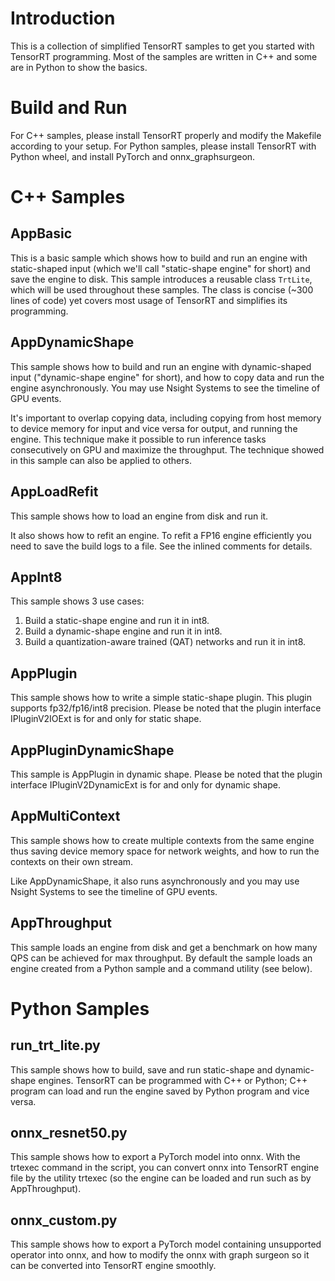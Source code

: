 # Introduction
This is a collection of simplified TensorRT samples to get you started with TensorRT programming.
Most of the samples are written in C++ and some are in Python to show the basics.

# Build and Run
For C++ samples, please install TensorRT properly and modify the Makefile according to your setup.
For Python samples, please install TensorRT with Python wheel, and install PyTorch and onnx_graphsurgeon.

# C++ Samples
## AppBasic
This is a basic sample which shows how to build and run an engine with static-shaped input (which we'll call "static-shape engine" for short) and save the engine to disk.
This sample introduces a reusable class <code>TrtLite</code>, which will be used throughout these samples. The class is concise (~300 lines of code) yet covers most usage of TensorRT and simplifies its programming.
## AppDynamicShape
This sample shows how to build and run an engine with dynamic-shaped input ("dynamic-shape engine" for short), and how to copy data and run the engine asynchronously. You may use Nsight Systems to see the timeline of GPU events.

It's important to overlap copying data, including copying from host memory to device memory for input and vice versa for output, and running the engine. This technique make it possible to run inference tasks consecutively on GPU and maximize the throughput. The technique showed in this sample can also be applied to others.
## AppLoadRefit
This sample shows how to load an engine from disk and run it. 

It also shows how to refit an engine. To refit a FP16 engine efficiently you need to save the build logs to a file. See the inlined comments for details.
## AppInt8
This sample shows 3 use cases:
1. Build a static-shape engine and run it in int8.
2. Build a dynamic-shape engine and run it in int8.
3. Build a quantization-aware trained (QAT) networks and run it in int8.
## AppPlugin
This sample shows how to write a simple static-shape plugin. This plugin supports fp32/fp16/int8 precision. Please be noted that the plugin interface IPluginV2IOExt is for and only for static shape.
## AppPluginDynamicShape
This sample is AppPlugin in dynamic shape. Please be noted that the plugin interface IPluginV2DynamicExt is for and only for dynamic shape. 
## AppMultiContext
This sample shows how to create multiple contexts from the same engine thus saving device memory space for network weights, and how to run the contexts on their own stream. 

Like AppDynamicShape, it also runs asynchronously and you may use Nsight Systems to see the timeline of GPU events.
## AppThroughput
This sample loads an engine from disk and get a benchmark on how many QPS can be achieved for max throughput. By default the sample loads an engine created from a Python sample and a command utility (see below).

# Python Samples
## run_trt_lite.py
This sample shows how to build, save and run static-shape and dynamic-shape engines. 
TensorRT can be programmed with C++ or Python; C++ program can load and run the engine saved by Python program and vice versa.
## onnx_resnet50.py
This sample shows how to export a PyTorch model into onnx. With the trtexec command in the script, you can convert onnx into TensorRT engine file by the utility trtexec (so the engine can be loaded and run such as by AppThroughput).
## onnx_custom.py
This sample shows how to export a PyTorch model containing unsupported operator into onnx, and how to modify the onnx with graph surgeon so it can be converted into TensorRT engine smoothly.
